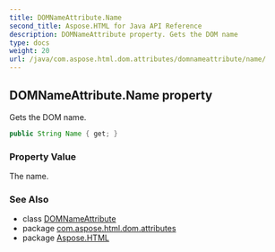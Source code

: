 ```yaml
---
title: DOMNameAttribute.Name
second_title: Aspose.HTML for Java API Reference
description: DOMNameAttribute property. Gets the DOM name
type: docs
weight: 20
url: /java/com.aspose.html.dom.attributes/domnameattribute/name/
---
```

## DOMNameAttribute.Name property

Gets the DOM name.

```java
public String Name { get; }
```

### Property Value

The name.

### See Also

* class [DOMNameAttribute](../)
* package [com.aspose.html.dom.attributes](../../../com.aspose.html.dom.attributes/)
* package [Aspose.HTML](../../../)
